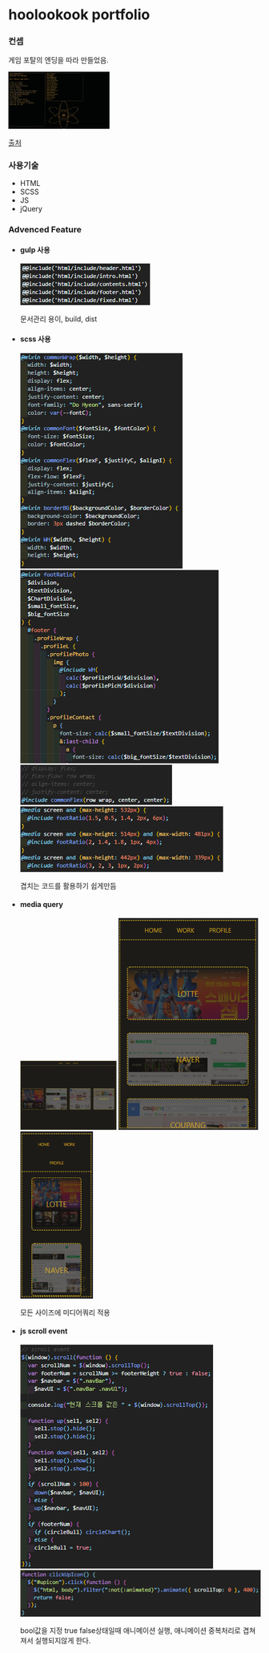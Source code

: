 <h1>hoolookook portfolio</h1>

<h3>컨셉</h3>

<p>게임 포탈의 엔딩을 따라 만들었음.</p>
<img src="/git_photo/portalEnd.jpg" width="40%" height="30%" title="portalEnding" alt="portalEnding"></img>

<a href="https://images.app.goo.gl/oJmhRCauUnYxQKJq9">출처</a>

<h3>사용기술</h3>
<ul>
  <li>HTML</li>
  <li>SCSS</li>
  <li>JS</li>
  <li>jQuery</li>
</ul>

<h3>Advenced Feature</h3>
<ul>
  <li><h4>gulp 사용</h4></li>   
  <img src="/git_photo/gulp_index.PNG" title="gulp index" alt="gulp index">
  <p>문서관리 용이, build, dist</p>   
  <li><h4>scss 사용</h4></li>   
  <img src="/git_photo/scss_func.PNG" title="scss function" alt="scss function">
  <img src="/git_photo/scss_func_ex.PNG" title="scss function example" alt="scss function example">
  <img src="/git_photo/scss_func_ex2.PNG" title="scss function example2" alt="scss function example2">
  <img src="/git_photo/scss_func_mediaEx.PNG" title="scss function media example" alt="scss function media example">
  <p>겹치는 코드를 활용하기 쉽게만듬</p> 
  <li><h4>media query</h4></li>
  <img src="/git_photo/v_web.PNG" width="40%" title="web version" alt="web version"> 
  <img src="/git_photo/v_mobile.PNG" title="mobile version" alt="mobile version">
  <img src="/git_photo/fold_web.PNG" title="mobile fold version" alt="mobile fold version">
  <p>모든 사이즈에 미디어쿼리 적용</p> 
  <li><h4>js scroll event</h4></li>   
  <img src="/git_photo/js_scrollEvent.PNG" title="javascript scroll event" alt="javascript scroll event">
  <img src="/git_photo/js_scrollEvent_exception_handling.PNG" title="javascript scroll event" alt="javascript scroll event">
  <p>bool값을 지정 true false상태일때 애니메이션 실행, 애니메이션 중복처리로 겹쳐져서 실행되지않게 한다.</p>  
</ul>
